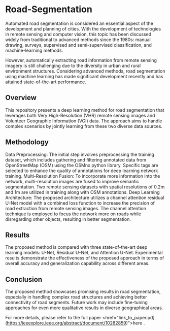 # Road-Segmentation
Automated road segmentation is considered an essential aspect of the development and planning of cities. With the development of technologies in remote sensing and computer vision, this topic has been discussed widely from traditional to advanced methods since the 1980s: manual drawing, surveys, supervised and semi-supervised classification, and machine-learning methods.

However, automatically extracting road information from remote sensing imagery is still challenging due to the diversity in urban and rural environment structures. Considering advanced methods, road segmentation using machine learning has made significant development recently and has attained state-of-the-art performance.

## Overview
This repository presents a deep learning method for road segmentation that leverages both Very High-Resolution (VHR) remote sensing images and Volunteer Geographic Information (VGI) data. The approach aims to handle complex scenarios by jointly learning from these two diverse data sources.

## Methodology
Data Preprocessing: The initial step involves preprocessing the training dataset, which includes gathering and filtering annotated data from OpenStreetMap (OSM) using the OSMnx python library. Specific tags are selected to enhance the quality of annotations for deep learning network training.
Multi-Resolution Fusion: To incorporate more information into the network, multi-resolution images are fused to improve semantic segmentation. Two remote sensing datasets with spatial resolutions of 0.2m and 1m are utilized in training along with OSM annotations.
Deep Learning Architecture: The proposed architecture utilizes a channel attention residual U-Net model with a combined loss function to increase the precision of road extraction from remote sensing images. The channel attention technique is employed to focus the network more on roads while disregarding other objects, resulting in better segmentation.
## Results
The proposed method is compared with three state-of-the-art deep learning models: U-Net, Residual U-Net, and Attention U-Net. Experimental results demonstrate the effectiveness of the proposed approach in terms of overall accuracy and generalization capability across different areas.

## Conclusion
The proposed method showcases promising results in road segmentation, especially in handling complex road structures and achieving better connectivity of road segments. Future work may include fine-tuning approaches for even more qualitative results in diverse geographical areas.

For more details, please refer to the full paper <href="link_to_paper.pd](https://ieeexplore.ieee.org/abstract/document/10282859)">here</a>
.
